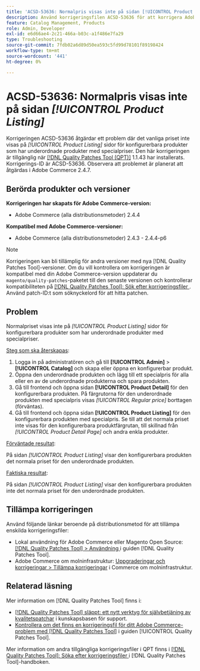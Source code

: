 ```yaml
---
title: 'ACSD-53636: Normalpris visas inte på sidan [!UICONTROL Product Listing]'
description: Använd korrigeringsfilen ACSD-53636 för att korrigera Adobe Commerce-problemet där normalpriset inte visas på *[!UICONTROL Product Listing]* sidor för konfigurerbara produkter som har underordnade produkter med specialpriser.
feature: Catalog Management, Products
role: Admin, Developer
exl-id: e6d66ae4-2c21-466a-b03c-a1f486e7fa29
type: Troubleshooting
source-git-commit: 7fdb02a6d89d50ea593c5fd99d78101f89198424
workflow-type: tm+mt
source-wordcount: '441'
ht-degree: 0%

---
```


# ACSD-53636: Normalpris visas inte på sidan *[!UICONTROL Product Listing]*

Korrigeringen ACSD-53636 åtgärdar ett problem där det vanliga priset inte visas på *[!UICONTROL Product Listing]* sidor för konfigurerbara produkter som har underordnade produkter med specialpriser. Den här korrigeringen är tillgänglig när [[!DNL Quality Patches Tool (QPT)]](https://experienceleague.adobe.com/en/docs/commerce-operations/tools/quality-patches-tool/quality-patches-tool-to-self-serve-quality-patches) 1.1.43 har installerats. Korrigerings-ID är ACSD-53636. Observera att problemet är planerat att åtgärdas i Adobe Commerce 2.4.7.

## Berörda produkter och versioner

**Korrigeringen har skapats för Adobe Commerce-version:**

* Adobe Commerce (alla distributionsmetoder) 2.4.4

**Kompatibel med Adobe Commerce-versioner:**

* Adobe Commerce (alla distributionsmetoder) 2.4.3 - 2.4.4-p6

>[!NOTE]
>
>Korrigeringen kan bli tillämplig för andra versioner med nya [!DNL Quality Patches Tool]-versioner. Om du vill kontrollera om korrigeringen är kompatibel med din Adobe Commerce-version uppdaterar du `magento/quality-patches`-paketet till den senaste versionen och kontrollerar kompatibiliteten på [[!DNL Quality Patches Tool]: Sök efter korrigeringsfiler ](https://experienceleague.adobe.com/tools/commerce-quality-patches/index.html). Använd patch-ID:t som söknyckelord för att hitta patchen.

## Problem

Normalpriset visas inte på *[!UICONTROL Product Listing]* sidor för konfigurerbara produkter som har underordnade produkter med specialpriser.

<u>Steg som ska återskapas</u>:

1. Logga in på administratören och gå till **[!UICONTROL Admin]** > **[!UICONTROL Catalog]** och skapa eller öppna en konfigurerbar produkt.
2. Öppna den underordnade produkten och lägg till ett specialpris för alla eller en av de underordnade produkterna och spara produkten.
3. Gå till frontend och öppna sidan **[!UICONTROL Product Detail]** för den konfigurerbara produkten. På färgrutorna för den underordnade produkten med specialpris visas *[!UICONTROL Regular price]* borttagen (förväntas).
4. Gå till frontend och öppna sidan **[!UICONTROL Product Listing]** för den konfigurerbara produkten med specialpris. Se till att det normala priset inte visas för den konfigurerbara produktfärgrutan, till skillnad från *[!UICONTROL Product Detail Page]* och andra enkla produkter.

<u>Förväntade resultat</u>:

På sidan *[!UICONTROL Product Listing]* visar den konfigurerbara produkten det normala priset för den underordnade produkten.

<u>Faktiska resultat</u>:

På sidan *[!UICONTROL Product Listing]* visar den konfigurerbara produkten inte det normala priset för den underordnade produkten.

## Tillämpa korrigeringen

Använd följande länkar beroende på distributionsmetod för att tillämpa enskilda korrigeringsfiler:

* Lokal användning för Adobe Commerce eller Magento Open Source: [[!DNL Quality Patches Tool] > Användning ](/help/tools/quality-patches-tool/usage.md) i guiden [!DNL Quality Patches Tool].
* Adobe Commerce om molninfrastruktur: [Uppgraderingar och korrigeringar > Tillämpa korrigeringar](https://experienceleague.adobe.com/docs/commerce-cloud-service/user-guide/develop/upgrade/apply-patches.html) i Commerce om molninfrastruktur.

## Relaterad läsning

Mer information om [!DNL Quality Patches Tool] finns i:

* [[!DNL Quality Patches Tool] släppt: ett nytt verktyg för självbetjäning av kvalitetspatchar](https://experienceleague.adobe.com/en/docs/commerce-operations/tools/quality-patches-tool/quality-patches-tool-to-self-serve-quality-patches) i kunskapsbasen för support.
* [Kontrollera om det finns en korrigeringsfil för ditt Adobe Commerce-problem med  [!DNL Quality Patches Tool]](/help/tools/quality-patches-tool/patches-available-in-qpt/check-patch-for-magento-issue-with-magento-quality-patches.md) i guiden [!UICONTROL Quality Patches Tool].


Mer information om andra tillgängliga korrigeringsfiler i QPT finns i [[!DNL Quality Patches Tool]: Söka efter korrigeringsfiler ](https://experienceleague.adobe.com/tools/commerce-quality-patches/index.html) i [!DNL Quality Patches Tool]-handboken.

